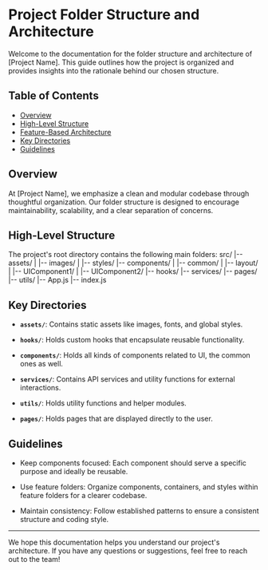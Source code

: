 # Project Folder Structure and Architecture

Welcome to the documentation for the folder structure and architecture of [Project Name]. This guide outlines how the project is organized and provides insights into the rationale behind our chosen structure.

## Table of Contents

- [Overview](#overview)
- [High-Level Structure](#high-level-structure)
- [Feature-Based Architecture](#feature-based-architecture)
- [Key Directories](#key-directories)
- [Guidelines](#guidelines)

## Overview

At [Project Name], we emphasize a clean and modular codebase through thoughtful organization. Our folder structure is designed to encourage maintainability, scalability, and a clear separation of concerns.

## High-Level Structure

The project's root directory contains the following main folders:
src/
|-- assets/
|   |-- images/
|   |-- styles/
|-- components/
|   |-- common/
|   |-- layout/
|   |-- UIComponent1/
|   |-- UIComponent2/
|-- hooks/
|-- services/
|-- pages/
|-- utils/
|-- App.js
|-- index.js



## Key Directories

- **`assets/`**: Contains static assets like images, fonts, and global styles.

- **`hooks/`**: Holds custom hooks that encapsulate reusable functionality.

- **`components/`**: Holds all kinds of components related to UI, the common ones as well.

- **`services/`**: Contains API services and utility functions for external interactions.

- **`utils/`**: Holds utility functions and helper modules.

- **`pages/`**: Holds pages that are displayed directly to the user.

## Guidelines

- Keep components focused: Each component should serve a specific purpose and ideally be reusable.

- Use feature folders: Organize components, containers, and styles within feature folders for a clearer codebase.

- Maintain consistency: Follow established patterns to ensure a consistent structure and coding style.

---

We hope this documentation helps you understand our project's architecture. If you have any questions or suggestions, feel free to reach out to the team!


